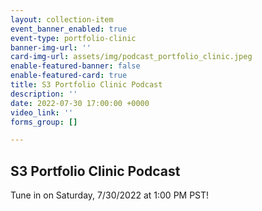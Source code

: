 ```yaml
---
layout: collection-item
event_banner_enabled: true
event-type: portfolio-clinic
banner-img-url: ''
card-img-url: assets/img/podcast_portfolio_clinic.jpeg
enable-featured-banner: false
enable-featured-card: true
title: S3 Portfolio Clinic Podcast
description: ''
date: 2022-07-30 17:00:00 +0000
video_link: ''
forms_group: []

---
```

## S3 Portfolio Clinic Podcast

Tune in on Saturday, 7/30/2022 at 1:00 PM PST!